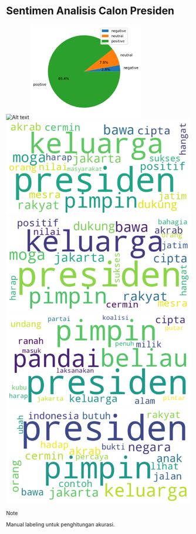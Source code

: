 # Sentimen Analisis Calon Presiden
<img
  src="https://awsimages.detik.net.id/visual/2023/05/06/cover-artikel-pemilu-2024_169.jpeg?w=480&q=90"
  alt="Alt text"
  title="CAPRES"
  style="display: inline-block; margin: 0 auto; max-width: 300px">
<img
  src="result/ganjar/ganjar_sentiments.png"
  alt="Alt text"
  title="H. Ganjar Pranowo, S.H., M.I.P."
  style="display: inline-block; margin: 0 auto; max-width: 300px">
<img src="result/ganjar/ganjar_all_wordcloud.png" alt="Alt text" title="H. Ganjar Pranowo, S.H., M.I.P.">
<img src="result/ganjar/ganjar_positive_wordcloud.png" alt="Alt text" title="H. Ganjar Pranowo, S.H., M.I.P.">
<img src="result/ganjar/ganjar_negative_wordcloud.png" alt="Alt text" title="H. Ganjar Pranowo, S.H., M.I.P.">
<img src="result/ganjar/ganjar_neutral_wordcloud.png" alt="Alt text" title="H. Ganjar Pranowo, S.H., M.I.P.">

> [!NOTE]
> Manual labeling untuk penghitungan akurasi.



